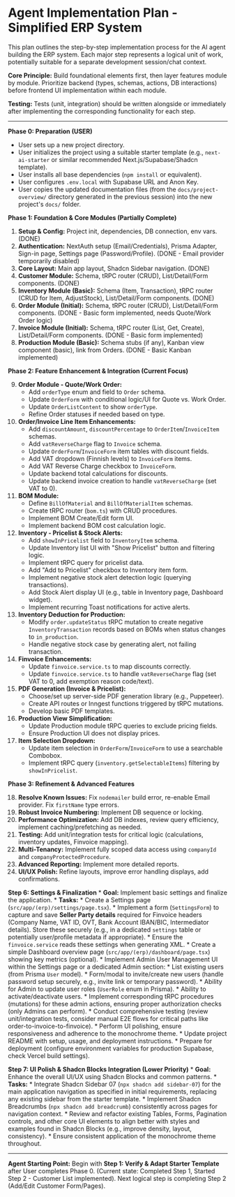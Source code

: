# Agent Implementation Plan - Simplified ERP System

This plan outlines the step-by-step implementation process for the AI agent building the ERP system. Each major step represents a logical unit of work, potentially suitable for a separate development session/chat context.

**Core Principle:** Build foundational elements first, then layer features module by module. Prioritize backend (types, schemas, actions, DB interactions) before frontend UI implementation within each module.

**Testing:** Tests (unit, integration) should be written alongside or immediately after implementing the corresponding functionality for each step.

--- --- ---

**Phase 0: Preparation (USER)**

*   User sets up a new project directory.
*   User initializes the project using a suitable starter template (e.g., `next-ai-starter` or similar recommended Next.js/Supabase/Shadcn template).
*   User installs all base dependencies (`npm install` or equivalent).
*   User configures `.env.local` with Supabase URL and Anon Key.
*   User copies the updated documentation files (from the `docs/project-overview/` directory generated in the previous session) into the new project's `docs/` folder.

**Phase 1: Foundation & Core Modules (Partially Complete)**

1.  **Setup & Config:** Project init, dependencies, DB connection, env vars. (DONE)
2.  **Authentication:** NextAuth setup (Email/Credentials), Prisma Adapter, Sign-in page, Settings page (Password/Profile). (DONE - Email provider temporarily disabled)
3.  **Core Layout:** Main app layout, Shadcn Sidebar navigation. (DONE)
4.  **Customer Module:** Schema, tRPC router (CRUD), List/Detail/Form components. (DONE)
5.  **Inventory Module (Basic):** Schema (Item, Transaction), tRPC router (CRUD for Item, AdjustStock), List/Detail/Form components. (DONE)
6.  **Order Module (Initial):** Schema, tRPC router (CRUD), List/Detail/Form components. (DONE - Basic form implemented, needs Quote/Work Order logic)
7.  **Invoice Module (Initial):** Schema, tRPC router (List, Get, Create), List/Detail/Form components. (DONE - Basic form implemented)
8.  **Production Module (Basic):** Schema stubs (if any), Kanban view component (basic), link from Orders. (DONE - Basic Kanban implemented)

**Phase 2: Feature Enhancement & Integration (Current Focus)**

9.  **Order Module - Quote/Work Order:**
    *   Add `orderType` enum and field to `Order` schema.
    *   Update `OrderForm` with conditional logic/UI for Quote vs. Work Order.
    *   Update `OrderListContent` to show `orderType`.
    *   Refine Order statuses if needed based on type.
10. **Order/Invoice Line Item Enhancements:**
    *   Add `discountAmount`, `discountPercentage` to `OrderItem`/`InvoiceItem` schemas.
    *   Add `vatReverseCharge` flag to `Invoice` schema.
    *   Update `OrderForm`/`InvoiceForm` item tables with discount fields.
    *   Add VAT dropdown (Finnish levels) to `InvoiceForm` items.
    *   Add VAT Reverse Charge checkbox to `InvoiceForm`.
    *   Update backend total calculations for discounts.
    *   Update backend invoice creation to handle `vatReverseCharge` (set VAT to 0).
11. **BOM Module:**
    *   Define `BillOfMaterial` and `BillOfMaterialItem` schemas.
    *   Create tRPC router (`bom.ts`) with CRUD procedures.
    *   Implement BOM Create/Edit form UI.
    *   Implement backend BOM cost calculation logic.
12. **Inventory - Pricelist & Stock Alerts:**
    *   Add `showInPricelist` field to `InventoryItem` schema.
    *   Update Inventory list UI with "Show Pricelist" button and filtering logic.
    *   Implement tRPC query for pricelist data.
    *   Add "Add to Pricelist" checkbox to Inventory item form.
    *   Implement negative stock alert detection logic (querying transactions).
    *   Add Stock Alert display UI (e.g., table in Inventory page, Dashboard widget).
    *   Implement recurring Toast notifications for active alerts.
13. **Inventory Deduction for Production:**
    *   Modify `order.updateStatus` tRPC mutation to create negative `InventoryTransaction` records based on BOMs when status changes to `in_production`.
    *   Handle negative stock case by generating alert, not failing transaction.
14. **Finvoice Enhancements:**
    *   Update `finvoice.service.ts` to map discounts correctly.
    *   Update `finvoice.service.ts` to handle `vatReverseCharge` flag (set VAT to 0, add exemption reason code/text).
15. **PDF Generation (Invoice & Pricelist):**
    *   Choose/set up server-side PDF generation library (e.g., Puppeteer).
    *   Create API routes or Inngest functions triggered by tRPC mutations.
    *   Develop basic PDF templates.
16. **Production View Simplification:**
    *   Update Production module tRPC queries to exclude pricing fields.
    *   Ensure Production UI does not display prices.
17. **Item Selection Dropdown:**
    *   Update item selection in `OrderForm`/`InvoiceForm` to use a searchable Combobox.
    *   Implement tRPC query (`inventory.getSelectableItems`) filtering by `showInPricelist`.

**Phase 3: Refinement & Advanced Features**

18. **Resolve Known Issues:** Fix `nodemailer` build error, re-enable Email provider. Fix `firstName` type errors.
19. **Robust Invoice Numbering:** Implement DB sequence or locking.
20. **Performance Optimization:** Add DB indexes, review query efficiency, implement caching/prefetching as needed.
21. **Testing:** Add unit/integration tests for critical logic (calculations, inventory updates, Finvoice mapping).
22. **Multi-Tenancy:** Implement fully scoped data access using `companyId` and `companyProtectedProcedure`.
23. **Advanced Reporting:** Implement more detailed reports.
24. **UI/UX Polish:** Refine layouts, improve error handling displays, add confirmations.

**Step 6: Settings & Finalization**
    *   **Goal:** Implement basic settings and finalize the application.
    *   **Tasks:**
        *   Create a Settings page (`src/app/(erp)/settings/page.tsx`).
        *   Implement a form (`SettingsForm`) to capture and save **Seller Party details** required for Finvoice headers (Company Name, VAT ID, OVT, Bank Account IBAN/BIC, Intermediator details). Store these securely (e.g., in a dedicated `settings` table or potentially user/profile metadata if appropriate).
        *   Ensure the `finvoice.service` reads these settings when generating XML.
        *   Create a simple Dashboard overview page (`src/app/(erp)/dashboard/page.tsx`) showing key metrics (optional).
        *   Implement Admin User Management UI within the Settings page or a dedicated Admin section:
            *   List existing users (from Prisma `User` model).
            *   Form/modal to invite/create new users (handle password setup securely, e.g., invite link or temporary password).
            *   Ability for Admin to update user roles (`UserRole` enum in Prisma).
            *   Ability to activate/deactivate users.
            *   Implement corresponding tRPC procedures (mutations) for these admin actions, ensuring proper authorization checks (only Admins can perform).
        *   Conduct comprehensive testing (review unit/integration tests, consider manual E2E flows for critical paths like order-to-invoice-to-finvoice).
        *   Perform UI polishing, ensure responsiveness and adherence to the monochrome theme.
        *   Update project README with setup, usage, and deployment instructions.
        *   Prepare for deployment (configure environment variables for production Supabase, check Vercel build settings).

**Step 7: UI Polish & Shadcn Blocks Integration (Lower Priority)**
    *   **Goal:** Enhance the overall UI/UX using Shadcn Blocks and common patterns.
    *   **Tasks:**
        *   Integrate Shadcn Sidebar 07 (`npx shadcn add sidebar-07`) for the main application navigation as specified in initial requirements, replacing any existing sidebar from the starter template.
        *   Implement Shadcn Breadcrumbs (`npx shadcn add breadcrumb`) consistently across pages for navigation context.
        *   Review and refactor existing Tables, Forms, Pagination controls, and other core UI elements to align better with styles and examples found in Shadcn Blocks (e.g., improve density, layout, consistency).
        *   Ensure consistent application of the monochrome theme throughout.

--- --- ---

**Agent Starting Point:** Begin with **Step 1: Verify & Adapt Starter Template** after User completes Phase 0. (Current state: Completed Step 1, Started Step 2 - Customer List implemented). Next logical step is completing Step 2 (Add/Edit Customer Form/Pages).
